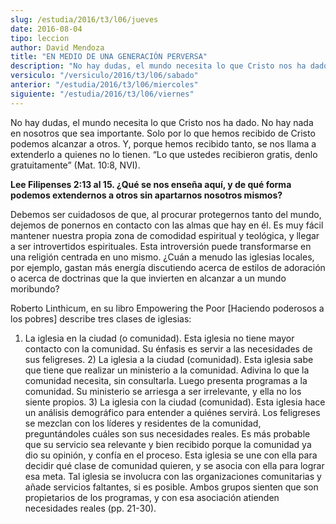 ```yaml
---
slug: /estudia/2016/t3/l06/jueves
date: 2016-08-04
tipo: leccion
author: David Mendoza
title: "EN MEDIO DE UNA GENERACIÓN PERVERSA"
description: "No hay dudas, el mundo necesita lo que Cristo nos ha dado. No hay nada en  nosotros que sea importante. Solo por lo que hemos recibido de Cristo podemos  alcanzar a otros. Y, porque hemos recibido tanto, se nos llama a extenderlo a  quienes no lo tienen."
versiculo: "/versiculo/2016/t3/l06/sabado"
anterior: "/estudia/2016/t3/l06/miercoles"
siguiente: "/estudia/2016/t3/l06/viernes"
---
```


No hay dudas, el mundo necesita lo que Cristo nos ha dado. No hay nada en nosotros que sea importante. Solo por lo que hemos recibido de Cristo podemos alcanzar a otros. Y, porque hemos recibido tanto, se nos llama a extenderlo a quienes no lo tienen. “Lo que ustedes recibieron gratis, denlo gratuitamente” (Mat. 10:8, NVI).

**Lee Filipenses 2:13 al 15. ¿Qué se nos enseña aquí, y de qué forma podemos extendernos a otros sin apartarnos nosotros mismos?**

Debemos ser cuidadosos de que, al procurar protegernos tanto del mundo, dejemos de ponernos en contacto con las almas que hay en él. Es muy fácil mantener nuestra propia zona de comodidad espiritual y teológica, y llegar a ser introvertidos espirituales. Esta introversión puede transformarse en una religión centrada en uno mismo. ¿Cuán a menudo las iglesias locales, por ejemplo, gastan más energía discutiendo acerca de estilos de adoración o acerca de doctrinas que la que invierten en alcanzar a un mundo moribundo?

Roberto Linthicum, en su libro Empowering the Poor [Haciendo poderosos a los pobres] describe tres clases de iglesias:

1) La iglesia en la ciudad (o comunidad). Esta iglesia no tiene mayor contacto con la comunidad. Su énfasis es servir a las necesidades de sus feligreses. 2) La iglesia a la ciudad (comunidad). Esta iglesia sabe que tiene que realizar un ministerio a la comunidad. Adivina lo que la comunidad necesita, sin consultarla. Luego presenta programas a la comunidad. Su ministerio se arriesga a ser irrelevante, y ella no los siente propios. 3) La iglesia con la ciudad (comunidad). Esta iglesia hace un análisis demográfico para entender a quiénes servirá. Los feligreses se mezclan con los líderes y residentes de la comunidad, preguntándoles cuáles son sus necesidades reales. Es más probable que su servicio sea relevante y bien recibido porque la comunidad ya dio su opinión, y confía en el proceso. Esta iglesia se une con ella para decidir qué clase de comunidad quieren, y se asocia con ella para lograr esa meta. Tal iglesia se involucra con las organizaciones comunitarias y añade servicios faltantes, si es posible. Ambos grupos sienten que son propietarios de los programas, y con esa asociación atienden necesidades reales (pp. 21-30).
